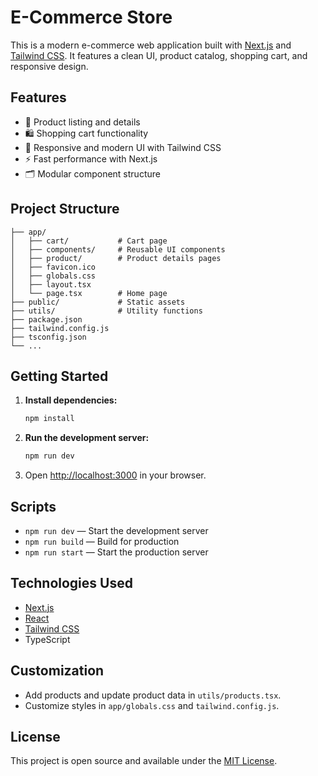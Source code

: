 # E-Commerce Store

This is a modern e-commerce web application built with [Next.js](https://nextjs.org/) and [Tailwind CSS](https://tailwindcss.com/). It features a clean UI, product catalog, shopping cart, and responsive design.

## Features

- 🛒 Product listing and details
- 🛍️ Shopping cart functionality
- 🎨 Responsive and modern UI with Tailwind CSS
- ⚡ Fast performance with Next.js
- 🗂️ Modular component structure

## Project Structure

```
├── app/
│   ├── cart/           # Cart page
│   ├── components/     # Reusable UI components
│   ├── product/        # Product details pages
│   ├── favicon.ico
│   ├── globals.css
│   ├── layout.tsx
│   └── page.tsx        # Home page
├── public/             # Static assets
├── utils/              # Utility functions
├── package.json
├── tailwind.config.js
├── tsconfig.json
└── ...
```

## Getting Started

1. **Install dependencies:**
	```bash
	npm install
	```

2. **Run the development server:**
	```bash
	npm run dev
	```

3. Open [http://localhost:3000](http://localhost:3000) in your browser.

## Scripts

- `npm run dev` — Start the development server
- `npm run build` — Build for production
- `npm run start` — Start the production server

## Technologies Used

- [Next.js](https://nextjs.org/)
- [React](https://react.dev/)
- [Tailwind CSS](https://tailwindcss.com/)
- TypeScript

## Customization

- Add products and update product data in `utils/products.tsx`.
- Customize styles in `app/globals.css` and `tailwind.config.js`.

## License

This project is open source and available under the [MIT License](LICENSE).
